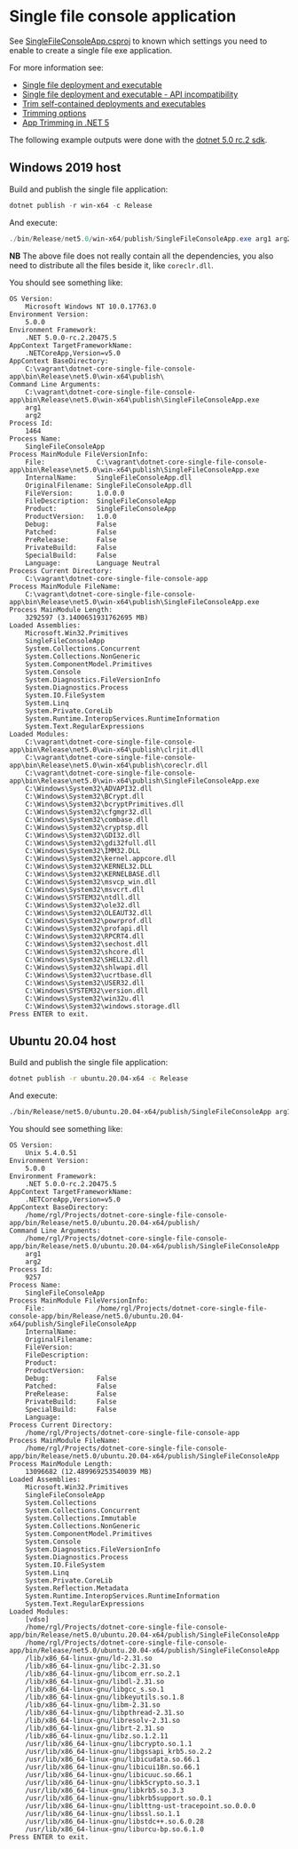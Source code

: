 # Single file console application

See [SingleFileConsoleApp.csproj](SingleFileConsoleApp.csproj) to known which settings you need to enable to create a single file exe application.

For more information see:

* [Single file deployment and executable](https://docs.microsoft.com/en-us/dotnet/core/deploying/single-file)
* [Single file deployment and executable - API incompatibility](https://docs.microsoft.com/en-us/dotnet/core/deploying/single-file#api-incompatibility)
* [Trim self-contained deployments and executables](https://docs.microsoft.com/en-us/dotnet/core/deploying/trim-self-contained)
* [Trimming options](https://docs.microsoft.com/en-us/dotnet/core/deploying/trimming-options)
* [App Trimming in .NET 5](https://devblogs.microsoft.com/dotnet/app-trimming-in-net-5/)

The following example outputs were done with the [dotnet 5.0 rc.2 sdk](https://dotnet.microsoft.com/download/dotnet/5.0).

## Windows 2019 host

Build and publish the single file application:

```powershell
dotnet publish -r win-x64 -c Release
```

And execute:

```powershell
./bin/Release/net5.0/win-x64/publish/SingleFileConsoleApp.exe arg1 arg2
```

**NB** The above file does not really contain all the dependencies, you also
need to distribute all the files beside it, like `coreclr.dll`.

You should see something like:

```plain
OS Version:
    Microsoft Windows NT 10.0.17763.0
Environment Version:
    5.0.0
Environment Framework:
    .NET 5.0.0-rc.2.20475.5
AppContext TargetFrameworkName:
    .NETCoreApp,Version=v5.0
AppContext BaseDirectory:
    C:\vagrant\dotnet-core-single-file-console-app\bin\Release\net5.0\win-x64\publish\
Command Line Arguments:
    C:\vagrant\dotnet-core-single-file-console-app\bin\Release\net5.0\win-x64\publish\SingleFileConsoleApp.exe
    arg1
    arg2
Process Id:
    1464
Process Name:
    SingleFileConsoleApp
Process MainModule FileVersionInfo:
    File:             C:\vagrant\dotnet-core-single-file-console-app\bin\Release\net5.0\win-x64\publish\SingleFileConsoleApp.exe
    InternalName:     SingleFileConsoleApp.dll
    OriginalFilename: SingleFileConsoleApp.dll
    FileVersion:      1.0.0.0
    FileDescription:  SingleFileConsoleApp
    Product:          SingleFileConsoleApp
    ProductVersion:   1.0.0
    Debug:            False
    Patched:          False
    PreRelease:       False
    PrivateBuild:     False
    SpecialBuild:     False
    Language:         Language Neutral
Process Current Directory:
    C:\vagrant\dotnet-core-single-file-console-app
Process MainModule FileName:
    C:\vagrant\dotnet-core-single-file-console-app\bin\Release\net5.0\win-x64\publish\SingleFileConsoleApp.exe
Process MainModule Length:
    3292597 (3.1400651931762695 MB)
Loaded Assemblies:
    Microsoft.Win32.Primitives
    SingleFileConsoleApp
    System.Collections.Concurrent
    System.Collections.NonGeneric
    System.ComponentModel.Primitives
    System.Console
    System.Diagnostics.FileVersionInfo
    System.Diagnostics.Process
    System.IO.FileSystem
    System.Linq
    System.Private.CoreLib
    System.Runtime.InteropServices.RuntimeInformation
    System.Text.RegularExpressions
Loaded Modules:
    C:\vagrant\dotnet-core-single-file-console-app\bin\Release\net5.0\win-x64\publish\clrjit.dll
    C:\vagrant\dotnet-core-single-file-console-app\bin\Release\net5.0\win-x64\publish\coreclr.dll
    C:\vagrant\dotnet-core-single-file-console-app\bin\Release\net5.0\win-x64\publish\SingleFileConsoleApp.exe
    C:\Windows\System32\ADVAPI32.dll
    C:\Windows\System32\BCrypt.dll
    C:\Windows\System32\bcryptPrimitives.dll
    C:\Windows\System32\cfgmgr32.dll
    C:\Windows\System32\combase.dll
    C:\Windows\System32\cryptsp.dll
    C:\Windows\System32\GDI32.dll
    C:\Windows\System32\gdi32full.dll
    C:\Windows\System32\IMM32.DLL
    C:\Windows\System32\kernel.appcore.dll
    C:\Windows\System32\KERNEL32.DLL
    C:\Windows\System32\KERNELBASE.dll
    C:\Windows\System32\msvcp_win.dll
    C:\Windows\System32\msvcrt.dll
    C:\Windows\SYSTEM32\ntdll.dll
    C:\Windows\System32\ole32.dll
    C:\Windows\System32\OLEAUT32.dll
    C:\Windows\System32\powrprof.dll
    C:\Windows\System32\profapi.dll
    C:\Windows\System32\RPCRT4.dll
    C:\Windows\System32\sechost.dll
    C:\Windows\System32\shcore.dll
    C:\Windows\System32\SHELL32.dll
    C:\Windows\System32\shlwapi.dll
    C:\Windows\System32\ucrtbase.dll
    C:\Windows\System32\USER32.dll
    C:\Windows\SYSTEM32\version.dll
    C:\Windows\System32\win32u.dll
    C:\Windows\System32\windows.storage.dll
Press ENTER to exit.
```

## Ubuntu 20.04 host

Build and publish the single file application:

```bash
dotnet publish -r ubuntu.20.04-x64 -c Release
```

And execute:

```bash
./bin/Release/net5.0/ubuntu.20.04-x64/publish/SingleFileConsoleApp arg1 arg2
```

You should see something like:

```plain
OS Version:
    Unix 5.4.0.51
Environment Version:
    5.0.0
Environment Framework:
    .NET 5.0.0-rc.2.20475.5
AppContext TargetFrameworkName:
    .NETCoreApp,Version=v5.0
AppContext BaseDirectory:
    /home/rgl/Projects/dotnet-core-single-file-console-app/bin/Release/net5.0/ubuntu.20.04-x64/publish/
Command Line Arguments:
    /home/rgl/Projects/dotnet-core-single-file-console-app/bin/Release/net5.0/ubuntu.20.04-x64/publish/SingleFileConsoleApp
    arg1
    arg2
Process Id:
    9257
Process Name:
    SingleFileConsoleApp
Process MainModule FileVersionInfo:
    File:             /home/rgl/Projects/dotnet-core-single-file-console-app/bin/Release/net5.0/ubuntu.20.04-x64/publish/SingleFileConsoleApp
    InternalName:
    OriginalFilename:
    FileVersion:
    FileDescription:
    Product:
    ProductVersion:
    Debug:            False
    Patched:          False
    PreRelease:       False
    PrivateBuild:     False
    SpecialBuild:     False
    Language:
Process Current Directory:
    /home/rgl/Projects/dotnet-core-single-file-console-app
Process MainModule FileName:
    /home/rgl/Projects/dotnet-core-single-file-console-app/bin/Release/net5.0/ubuntu.20.04-x64/publish/SingleFileConsoleApp
Process MainModule Length:
    13096682 (12.489969253540039 MB)
Loaded Assemblies:
    Microsoft.Win32.Primitives
    SingleFileConsoleApp
    System.Collections
    System.Collections.Concurrent
    System.Collections.Immutable
    System.Collections.NonGeneric
    System.ComponentModel.Primitives
    System.Console
    System.Diagnostics.FileVersionInfo
    System.Diagnostics.Process
    System.IO.FileSystem
    System.Linq
    System.Private.CoreLib
    System.Reflection.Metadata
    System.Runtime.InteropServices.RuntimeInformation
    System.Text.RegularExpressions
Loaded Modules:
    [vdso]
    /home/rgl/Projects/dotnet-core-single-file-console-app/bin/Release/net5.0/ubuntu.20.04-x64/publish/SingleFileConsoleApp
    /home/rgl/Projects/dotnet-core-single-file-console-app/bin/Release/net5.0/ubuntu.20.04-x64/publish/SingleFileConsoleApp
    /lib/x86_64-linux-gnu/ld-2.31.so
    /lib/x86_64-linux-gnu/libc-2.31.so
    /lib/x86_64-linux-gnu/libcom_err.so.2.1
    /lib/x86_64-linux-gnu/libdl-2.31.so
    /lib/x86_64-linux-gnu/libgcc_s.so.1
    /lib/x86_64-linux-gnu/libkeyutils.so.1.8
    /lib/x86_64-linux-gnu/libm-2.31.so
    /lib/x86_64-linux-gnu/libpthread-2.31.so
    /lib/x86_64-linux-gnu/libresolv-2.31.so
    /lib/x86_64-linux-gnu/librt-2.31.so
    /lib/x86_64-linux-gnu/libz.so.1.2.11
    /usr/lib/x86_64-linux-gnu/libcrypto.so.1.1
    /usr/lib/x86_64-linux-gnu/libgssapi_krb5.so.2.2
    /usr/lib/x86_64-linux-gnu/libicudata.so.66.1
    /usr/lib/x86_64-linux-gnu/libicui18n.so.66.1
    /usr/lib/x86_64-linux-gnu/libicuuc.so.66.1
    /usr/lib/x86_64-linux-gnu/libk5crypto.so.3.1
    /usr/lib/x86_64-linux-gnu/libkrb5.so.3.3
    /usr/lib/x86_64-linux-gnu/libkrb5support.so.0.1
    /usr/lib/x86_64-linux-gnu/liblttng-ust-tracepoint.so.0.0.0
    /usr/lib/x86_64-linux-gnu/libssl.so.1.1
    /usr/lib/x86_64-linux-gnu/libstdc++.so.6.0.28
    /usr/lib/x86_64-linux-gnu/liburcu-bp.so.6.1.0
Press ENTER to exit.
```
